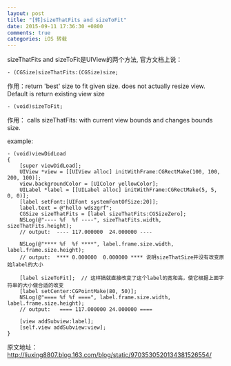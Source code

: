 ```yaml
---
layout: post
title: "[转]sizeThatFits and sizeToFit"
date: 2015-09-11 17:36:30 +0800
comments: true
categories: iOS 转载
---
```

sizeThatFits and sizeToFit是UIView的两个方法, 官方文档上说： 

~~~
- (CGSize)sizeThatFits:(CGSize)size;
~~~

作用：return 'best' size to fit given size. does not actually resize view. Default is return existing view size

~~~
- (void)sizeToFit;
~~~

作用： calls sizeThatFits: with current view bounds and changes bounds size.

<!--more-->
example:

~~~
- (void)viewDidLoad
{
    [super viewDidLoad];
    UIView *view = [[UIView alloc] initWithFrame:CGRectMake(100, 100, 200, 100)];
    view.backgroundColor = [UIColor yellowColor];
    UILabel *label = [[UILabel alloc] initWithFrame:CGRectMake(5, 5, 0, 0)];
    [label setFont:[UIFont systemFontOfSize:20]];
    label.text = @"hello wdszgrf";
    CGSize sizeThatFits = [label sizeThatFits:CGSizeZero];
    NSLog(@"---- %f  %f ----", sizeThatFits.width, sizeThatFits.height);   
    // output:  ---- 117.000000  24.000000 ----

    NSLog(@"**** %f  %f ****", label.frame.size.width, label.frame.size.height);   
    // output:  **** 0.000000  0.000000 **** 说明sizeThatSize并没有改变原始label的大小
 
    [label sizeToFit];  // 这样搞就直接改变了这个label的宽和高，使它根据上面字符串的大小做合适的改变
    [label setCenter:CGPointMake(80, 50)];
    NSLog(@"==== %f %f ====", label.frame.size.width, label.frame.size.height);  	
    // output:   ==== 117.000000 24.000000 ==== 

    [view addSubview:label];
    [self.view addSubview:view];
}
~~~

原文地址：http://liuxing8807.blog.163.com/blog/static/9703530520134381526554/
